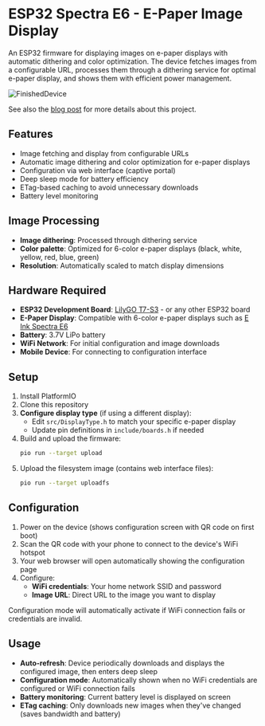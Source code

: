 # ESP32 Spectra E6 - E-Paper Image Display

An ESP32 firmware for displaying images on e-paper displays with automatic dithering and color optimization. The device
fetches images from a configurable URL, processes them through a dithering service for optimal e-paper display, and
shows them with efficient power management.

![FinishedDevice](https://blog.shvn.dev/posts/2025-esp32-spectra-e6/cover_hu_598c6daf125e5264.jpg)

See also the [blog post](https://blog.shvn.dev/posts/2025-esp32-spectra-e6/) for more details about this project.

## Features

- Image fetching and display from configurable URLs
- Automatic image dithering and color optimization for e-paper displays
- Configuration via web interface (captive portal)
- Deep sleep mode for battery efficiency
- ETag-based caching to avoid unnecessary downloads
- Battery level monitoring

## Image Processing

- **Image dithering**: Processed through dithering service
- **Color palette**: Optimized for 6-color e-paper displays (black, white, yellow, red, blue, green)
- **Resolution**: Automatically scaled to match display dimensions

## Hardware Required

- **ESP32 Development Board**: [LilyGO T7-S3](https://lilygo.cc/products/t7-s3) - or any other ESP32 board
- **E-Paper Display**: Compatible with 6-color e-paper displays such as
  [E Ink Spectra E6](https://www.waveshare.com/product/displays/e-paper/epaper-1/7.3inch-e-paper-hat-e.htm)
- **Battery**: 3.7V LiPo battery
- **WiFi Network**: For initial configuration and image downloads
- **Mobile Device**: For connecting to configuration interface

## Setup

1. Install PlatformIO
2. Clone this repository
3. **Configure display type** (if using a different display):
   - Edit `src/DisplayType.h` to match your specific e-paper display
   - Update pin definitions in `include/boards.h` if needed
4. Build and upload the firmware:
   ```bash
   pio run --target upload
   ```
5. Upload the filesystem image (contains web interface files):
   ```bash
   pio run --target uploadfs
   ```

## Configuration

1. Power on the device (shows configuration screen with QR code on first boot)
2. Scan the QR code with your phone to connect to the device's WiFi hotspot
3. Your web browser will open automatically showing the configuration page
4. Configure:
   - **WiFi credentials**: Your home network SSID and password
   - **Image URL**: Direct URL to the image you want to display

Configuration mode will automatically activate if WiFi connection fails or credentials are invalid.

## Usage

- **Auto-refresh**: Device periodically downloads and displays the configured image, then enters deep sleep
- **Configuration mode**: Automatically shown when no WiFi credentials are configured or WiFi connection fails
- **Battery monitoring**: Current battery level is displayed on screen
- **ETag caching**: Only downloads new images when they've changed (saves bandwidth and battery)

